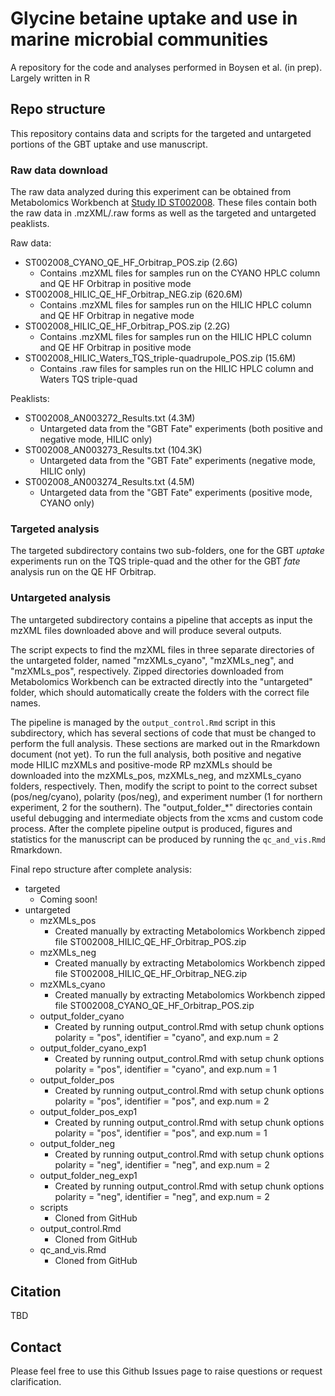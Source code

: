 # Glycine betaine uptake and use in marine microbial communities

A repository for the code and analyses performed in Boysen et al. (in prep). Largely written in R

## Repo structure

This repository contains data and scripts for the targeted and untargeted portions of the GBT uptake and use manuscript.

### Raw data download

The raw data analyzed during this experiment can be obtained from Metabolomics Workbench at [Study ID ST002008](https://www.metabolomicsworkbench.org/data/DRCCMetadata.php?Mode=Project&ProjectID=PR001273). These files contain both the raw data in .mzXML/.raw forms as well as the targeted and untargeted peaklists. 

Raw data:
  - ST002008_CYANO_QE_HF_Orbitrap_POS.zip (2.6G)
    - Contains .mzXML files for samples run on the CYANO HPLC column and QE HF Orbitrap in positive mode
  - ST002008_HILIC_QE_HF_Orbitrap_NEG.zip (620.6M)
    - Contains .mzXML files for samples run on the HILIC HPLC column and QE HF Orbitrap in negative mode
  - ST002008_HILIC_QE_HF_Orbitrap_POS.zip (2.2G)
    - Contains .mzXML files for samples run on the HILIC HPLC column and QE HF Orbitrap in positive mode
  - ST002008_HILIC_Waters_TQS_triple-quadrupole_POS.zip (15.6M)
    - Contains .raw files for samples run on the HILIC HPLC column and Waters TQS triple-quad

Peaklists:
  - ST002008_AN003272_Results.txt (4.3M)
    - Untargeted data from the "GBT Fate" experiments (both positive and negative mode, HILIC only)
  - ST002008_AN003273_Results.txt (104.3K)
    - Untargeted data from the "GBT Fate" experiments (negative mode, HILIC only)
  - ST002008_AN003274_Results.txt (4.5M)
    - Untargeted data from the "GBT Fate" experiments (positive mode, CYANO only)

### Targeted analysis

The targeted subdirectory contains two sub-folders, one for the GBT *uptake* experiments run on the TQS triple-quad and the other for the GBT *fate* analysis run on the QE HF Orbitrap.



### Untargeted analysis

The untargeted subdirectory contains a pipeline that accepts as input the mzXML files downloaded above and will produce several outputs.

The script expects to find the mzXML files in three separate directories of the untargeted folder, named "mzXMLs_cyano", "mzXMLs_neg", and "mzXMLs_pos", respectively. Zipped directories downloaded from Metabolomics Workbench can be extracted directly into the "untargeted" folder, which should automatically create the folders with the correct file names.

The pipeline is managed by the `output_control.Rmd` script in this subdirectory, which has several sections of code that must be changed to perform the full analysis. These sections are marked out in the Rmarkdown document (not yet). To run the full analysis, both positive and negative mode HILIC mzXMLs and positive-mode RP mzXMLs should be downloaded into the mzXMLs_pos, mzXMLs_neg, and mzXMLs_cyano folders, respectively. Then, modify the script to point to the correct subset (pos/neg/cyano), polarity (pos/neg), and experiment number (1 for northern experiment, 2 for the southern). The "output_folder_*" directories contain useful debugging and intermediate objects from the xcms and custom code process. After the complete pipeline output is produced, figures and statistics for the manuscript can be produced by running the `qc_and_vis.Rmd` Rmarkdown.

Final repo structure after complete analysis:
  - targeted
    - Coming soon!
  - untargeted
    - mzXMLs_pos
      - Created manually by extracting Metabolomics Workbench zipped file ST002008_HILIC_QE_HF_Orbitrap_POS.zip
    - mzXMLs_neg
      - Created manually by extracting Metabolomics Workbench zipped file ST002008_HILIC_QE_HF_Orbitrap_NEG.zip
    - mzXMLs_cyano
      - Created manually by extracting Metabolomics Workbench zipped file ST002008_CYANO_QE_HF_Orbitrap_POS.zip
    - output_folder_cyano
      - Created by running output_control.Rmd with setup chunk options polarity = "pos", identifier = "cyano", and exp.num = 2
    - output_folder_cyano_exp1
      - Created by running output_control.Rmd with setup chunk options polarity = "pos", identifier = "cyano", and exp.num = 1
    - output_folder_pos
      - Created by running output_control.Rmd with setup chunk options polarity = "pos", identifier = "pos", and exp.num = 2
    - output_folder_pos_exp1
      - Created by running output_control.Rmd with setup chunk options polarity = "pos", identifier = "pos", and exp.num = 1
    - output_folder_neg
      - Created by running output_control.Rmd with setup chunk options polarity = "neg", identifier = "neg", and exp.num = 2
    - output_folder_neg_exp1
      - Created by running output_control.Rmd with setup chunk options polarity = "neg", identifier = "neg", and exp.num = 2
    - scripts
      - Cloned from GitHub
    - output_control.Rmd
      - Cloned from GitHub
    - qc_and_vis.Rmd
      - Cloned from GitHub

## Citation

TBD

## Contact

Please feel free to use this Github Issues page to raise questions or request clarification.
